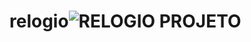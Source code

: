 # relogio![RELOGIO PROJETO](https://user-images.githubusercontent.com/96736216/160020751-47554fc7-d2ed-43a6-9fd8-3a942624c840.png)
